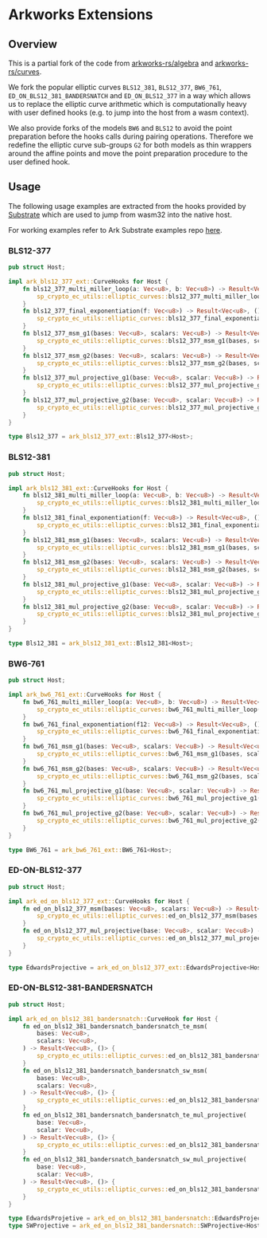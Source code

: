 # Arkworks Extensions

## Overview

This is a partial fork of the code from
[arkworks-rs/algebra](https://github.com/arkworks-rs/algebra) and
[arkworks-rs/curves](https://github.com/arkworks-rs/curves).

We fork the popular elliptic curves `BLS12_381`, `BLS12_377`, `BW6_761`,
`ED_ON_BLS12_381_BANDERSNATCH` and `ED_ON_BLS12_377` in a way which allows us
to replace the elliptic curve arithmetic which is computationally heavy
with user defined hooks (e.g. to jump into the host from a wasm context).

We also provide forks of the models `BW6` and `BLS12` to avoid the point
preparation before the hooks calls during pairing operations. Therefore we
redefine the elliptic curve sub-groups `G2` for both models as thin wrappers
around the affine points and move the point preparation procedure to the
user defined hook.

## Usage

The following usage examples are extracted from the hooks provided by
[Substrate](https://github.com/paritytech/polkadot-sdk/primitives/crypto/ec-utils)
which are used to jump from wasm32 into the native host.

For working examples refer to Ark Substrate examples repo
[here](https://github.com/paritytech/ark-substrate/examples).

### BLS12-377

```rust
pub struct Host;

impl ark_bls12_377_ext::CurveHooks for Host {
    fn bls12_377_multi_miller_loop(a: Vec<u8>, b: Vec<u8>) -> Result<Vec<u8>, ()> {
        sp_crypto_ec_utils::elliptic_curves::bls12_377_multi_miller_loop(a, b)
    }
    fn bls12_377_final_exponentiation(f: Vec<u8>) -> Result<Vec<u8>, ()> {
        sp_crypto_ec_utils::elliptic_curves::bls12_377_final_exponentiation(f)
    }
    fn bls12_377_msm_g1(bases: Vec<u8>, scalars: Vec<u8>) -> Result<Vec<u8>, ()> {
        sp_crypto_ec_utils::elliptic_curves::bls12_377_msm_g1(bases, scalars)
    }
    fn bls12_377_msm_g2(bases: Vec<u8>, scalars: Vec<u8>) -> Result<Vec<u8>, ()> {
        sp_crypto_ec_utils::elliptic_curves::bls12_377_msm_g2(bases, scalars)
    }
    fn bls12_377_mul_projective_g1(base: Vec<u8>, scalar: Vec<u8>) -> Result<Vec<u8>, ()> {
        sp_crypto_ec_utils::elliptic_curves::bls12_377_mul_projective_g1(base, scalar)
    }
    fn bls12_377_mul_projective_g2(base: Vec<u8>, scalar: Vec<u8>) -> Result<Vec<u8>, ()> {
        sp_crypto_ec_utils::elliptic_curves::bls12_377_mul_projective_g2(base, scalar)
    }
}

type Bls12_377 = ark_bls12_377_ext::Bls12_377<Host>;
```

### BLS12-381

```rust
pub struct Host;

impl ark_bls12_381_ext::CurveHooks for Host {
    fn bls12_381_multi_miller_loop(a: Vec<u8>, b: Vec<u8>) -> Result<Vec<u8>, ()> {
        sp_crypto_ec_utils::elliptic_curves::bls12_381_multi_miller_loop(a, b)
    }
    fn bls12_381_final_exponentiation(f: Vec<u8>) -> Result<Vec<u8>, ()> {
        sp_crypto_ec_utils::elliptic_curves::bls12_381_final_exponentiation(f)
    }
    fn bls12_381_msm_g1(bases: Vec<u8>, scalars: Vec<u8>) -> Result<Vec<u8>, ()> {
        sp_crypto_ec_utils::elliptic_curves::bls12_381_msm_g1(bases, scalars)
    }
    fn bls12_381_msm_g2(bases: Vec<u8>, scalars: Vec<u8>) -> Result<Vec<u8>, ()> {
        sp_crypto_ec_utils::elliptic_curves::bls12_381_msm_g2(bases, scalars)
    }
    fn bls12_381_mul_projective_g1(base: Vec<u8>, scalar: Vec<u8>) -> Result<Vec<u8>, ()> {
        sp_crypto_ec_utils::elliptic_curves::bls12_381_mul_projective_g1(base, scalar)
    }
    fn bls12_381_mul_projective_g2(base: Vec<u8>, scalar: Vec<u8>) -> Result<Vec<u8>, ()> {
        sp_crypto_ec_utils::elliptic_curves::bls12_381_mul_projective_g2(base, scalar)
    }
}

type Bls12_381 = ark_bls12_381_ext::Bls12_381<Host>;
```

### BW6-761

```rust
pub struct Host;

impl ark_bw6_761_ext::CurveHooks for Host {
    fn bw6_761_multi_miller_loop(a: Vec<u8>, b: Vec<u8>) -> Result<Vec<u8>, ()> {
        sp_crypto_ec_utils::elliptic_curves::bw6_761_multi_miller_loop(a, b)
    }
    fn bw6_761_final_exponentiation(f12: Vec<u8>) -> Result<Vec<u8>, ()> {
        sp_crypto_ec_utils::elliptic_curves::bw6_761_final_exponentiation(f12)
    }
    fn bw6_761_msm_g1(bases: Vec<u8>, scalars: Vec<u8>) -> Result<Vec<u8>, ()> {
        sp_crypto_ec_utils::elliptic_curves::bw6_761_msm_g1(bases, scalars)
    }
    fn bw6_761_msm_g2(bases: Vec<u8>, scalars: Vec<u8>) -> Result<Vec<u8>, ()> {
        sp_crypto_ec_utils::elliptic_curves::bw6_761_msm_g2(bases, scalars)
    }
    fn bw6_761_mul_projective_g1(base: Vec<u8>, scalar: Vec<u8>) -> Result<Vec<u8>, ()> {
        sp_crypto_ec_utils::elliptic_curves::bw6_761_mul_projective_g1(base, scalar)
    }
    fn bw6_761_mul_projective_g2(base: Vec<u8>, scalar: Vec<u8>) -> Result<Vec<u8>, ()> {
        sp_crypto_ec_utils::elliptic_curves::bw6_761_mul_projective_g2(base, scalar)
    }
}

type BW6_761 = ark_bw6_761_ext::BW6_761<Host>;
```

### ED-ON-BLS12-377

```rust
pub struct Host;

impl ark_ed_on_bls12_377_ext::CurveHooks for Host {
    fn ed_on_bls12_377_msm(bases: Vec<u8>, scalars: Vec<u8>) -> Result<Vec<u8>, ()> {
        sp_crypto_ec_utils::elliptic_curves::ed_on_bls12_377_msm(bases, scalars)
    }
    fn ed_on_bls12_377_mul_projective(base: Vec<u8>, scalar: Vec<u8>) -> Result<Vec<u8>, ()> {
        sp_crypto_ec_utils::elliptic_curves::ed_on_bls12_377_mul_projective(base, scalar)
    }
}

type EdwardsProjective = ark_ed_on_bls12_377_ext::EdwardsProjective<Host>;
```

### ED-ON-BLS12-381-BANDERSNATCH

```rust
pub struct Host;

impl ark_ed_on_bls12_381_bandersnatch::CurveHook for Host {
    fn ed_on_bls12_381_bandersnatch_bandersnatch_te_msm(
        bases: Vec<u8>,
        scalars: Vec<u8>,
    ) -> Result<Vec<u8>, ()> {
        sp_crypto_ec_utils::elliptic_curves::ed_on_bls12_381_bandersnatch_bandersnatch_te_msm(bases, scalars)
    }
    fn ed_on_bls12_381_bandersnatch_bandersnatch_sw_msm(
        bases: Vec<u8>,
        scalars: Vec<u8>,
    ) -> Result<Vec<u8>, ()> {
        sp_crypto_ec_utils::elliptic_curves::ed_on_bls12_381_bandersnatch_bandersnatch_sw_msm(bases, scalars)
    }
    fn ed_on_bls12_381_bandersnatch_bandersnatch_te_mul_projective(
        base: Vec<u8>,
        scalar: Vec<u8>,
    ) -> Result<Vec<u8>, ()> {
        sp_crypto_ec_utils::elliptic_curves::ed_on_bls12_381_bandersnatch_bandersnatch_te_mul_projective(base, scalar)
    }
    fn ed_on_bls12_381_bandersnatch_bandersnatch_sw_mul_projective(
        base: Vec<u8>,
        scalar: Vec<u8>,
    ) -> Result<Vec<u8>, ()> {
        sp_crypto_ec_utils::elliptic_curves::ed_on_bls12_381_bandersnatch_bandersnatch_sw_mul_projective(base, scalar)
    }
}

type EdwardsProjetive = ark_ed_on_bls12_381_bandersnatch::EdwardsProjective<Host>;
type SWProjective = ark_ed_on_bls12_381_bandersnatch::SWProjective<Host>;
```
